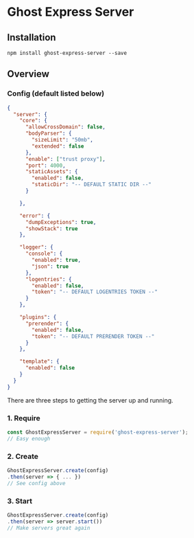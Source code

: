# Ghost Express Server 

## Installation

`npm install ghost-express-server --save`

## Overview

### Config (default listed below)

```json
{
  "server": {
    "core": {
      "allowCrossDomain": false,
      "bodyParser": {
        "sizeLimit": "50mb",
        "extended": false
      },
      "enable": ["trust proxy"],
      "port": 4000,
      "staticAssets": {
        "enabled": false,
        "staticDir": "-- DEFAULT STATIC DIR --"
      }

    },

    "error": {
      "dumpExceptions": true,
      "showStack": true
    },

    "logger": {
      "console": {
        "enabled": true,
        "json": true
      },
      "logentries": {
        "enabled": false,
        "token": "-- DEFAULT LOGENTRIES TOKEN --"
      }
    },

    "plugins": {
      "prerender": {
        "enabled": false,
        "token": "-- DEFAULT PRERENDER TOKEN --"
      }
    },

    "template": {
      "enabled": false
    }
  }
}
```

There are three steps to getting the server up and running.
 
### 1. Require 

```js
const GhostExpressServer = require('ghost-express-server');
// Easy enough
```

### 2. Create

```js
GhostExpressServer.create(config)
.then(server => { ... }) 
// See config above
```

### 3. Start

```js
GhostExpressServer.create(config)
.then(server => server.start()) 
// Make servers great again
```